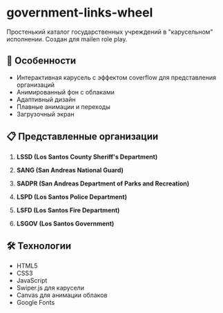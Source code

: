 # government-links-wheel
Простенький каталог государственных учреждений в "карусельном" исполнении. Создан для mailen role play.

## 🌟 Особенности

- Интерактивная карусель с эффектом coverflow для представления организаций
- Анимированный фон с облаками
- Адаптивный дизайн
- Плавные анимации и переходы
- Загрузочный экран

## 📋 Представленные организации

1. **LSSD (Los Santos County Sheriff's Department)**

2. **SANG (San Andreas National Guard)**

3. **SADPR (San Andreas Department of Parks and Recreation)**

4. **LSPD (Los Santos Police Department)**

5. **LSFD (Los Santos Fire Department)**

6. **LSGOV (Los Santos Government)**

## 🛠 Технологии

- HTML5
- CSS3
- JavaScript
- Swiper.js для карусели
- Canvas для анимации облаков
- Google Fonts
